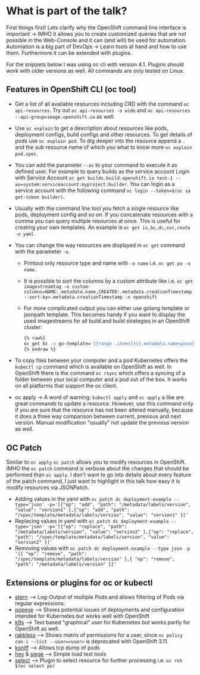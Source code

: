 # What is part of the talk?

First things first! Lets clarify why the OpenShift command line interface is important -> IMHO it allows you to create customized queries that are not possible in the Web-Console and it can (and will) be used for automation. Automation is a big part of DevOps -> Learn tools at hand and how to use them. Furthermore it can be extended with plugins.

For the snippets below I was using oc cli with version 4.1. Plugins should work with older versions as well. All commands are only tested on Linux.

## Features in OpenShift CLI (oc tool)

- Get a list of all available resources including CRD with the command `oc api-resources`. Try out `oc api-resources -o wide` and `oc api-resources --api-group=image.openshift.io` as well.
- Use `oc explain` to get a description about resources like pods, deployment configs, build configs and other resources. To get details of pods use `oc explain pod`. To dig deeper into the resource append a `.` and the sub resource name of which you what to know more `oc explain pod.spec`.
- You can add the parameter `--as` to your command to execute it as defined user. For example to query builds as the service account  Login with Service Account `oc get builds.build.openshift.io test-1 --as=system:serviceaccount:myproject:builder`. You can login as a service account with the following command `oc login --token=$(oc sa get-token builder)`.
- Usually with the command line tool you fetch a single resource like pods, deployment config and so on. If you concatenate resources with a comma you can query multiple resources at once. This is useful for creating your own templates. An example is `oc get is,bc,dc,svc,route -o yaml`.
- You can change the way resources are displayed in `oc get` command with the parameter `-o`.
  - Printout only resource type and name with `-o name` i.e. `oc get po -o name`.
  - It is possible to sort the columns by a custom attribute like i.e. `oc get imagestreamtag -o custom-columns=NAME:.metadata.name,CREATED:.metadata.creationTimestamp --sort-by=.metadata.creationTimestamp -n openshift`
  - For more complicated output you can either use golang template
 or jsonpath template. This becomes handy if you want to display the used imagestreams for all build and build strategies in an OpenShift cluster:

     ```bash
    {% raw%}
    oc get bc -o go-template='{{range .items}}{{.metadata.namespace}}{{"\t"}}{{.metadata.name}}{{"\t"}}{{if .spec.strategy.dockerStrategy}}{{.spec.strategy.dockerStrategy.from.name}}{{else if .spec.strategy.sourceStrategy}}{{ .spec.strategy.sourceStrategy.from.name}}{{else if .spec.strategy.customStrategy}}{{ .spec.strategy.customStrategy.from.name}}{{end}}{{"\n"}}{{end}}' --all-namespaces
    {% endraw %}
    ```

- To copy files between your computer and a pod Kubernetes offers the `kubectl cp` command which is available on OpenShift as well. In OpenShift there is the command `oc rsync` which offers a syncing of a folder between your local computer and a pod out of the box. It works on all platforms that support the oc client.
- oc apply -> A word of warning: `kubectl apply` and `oc apply` a like are great commands to update a resource. However, use this command only if you are sure that the resource has not been altered manually, because it does a three way comparison between current, previous and next version. Manual modification "usually" not update the previous version as well.

## OC Patch

Similar to `oc apply` `oc patch` allows you to modify resources in OpenShift. IMHO the `oc patch` command is verbose about the changes that should be performed than `oc apply`. I don't want to go into details about every feature of the patch command, I just want to highlight in this talk how easy it is modify resources via JSONPatch.

- Adding values in the yaml with `oc patch dc deployment-example --type='json' -p='[{"op": "add", "path": "/metadata/labels/version", "value": "version1" },{"op": "add", "path": "/spec/template/metadata/labels/version", "value": "version1" }]'`
- Replacing values in yaml with `oc patch dc deployment-example --type='json' -p='[{"op": "replace", "path": "/metadata/labels/version", "value": "version2" },{"op": "replace", "path": "/spec/template/metadata/labels/version", "value": "version2" }]'`
- Removing values with `oc patch dc deployment-example --type json -p '[{ "op": "remove", "path": "/spec/template/metadata/labels/version" },{ "op": "remove", "path": "/metadata/labels/version" }]'`

## Extensions or plugins for oc or kubectl

- [stern](https://github.com/wercker/stern) --> Log-Output of multiple Pods and allows filtering of Pods via regular expressions.
- [popeye](https://github.com/derailed/popeye) --> Shows potential issues of deployments and configuration intended for Kubernetes but works well with OpenShift
- [k9s](https://github.com/derailed/k9s) --> Text based "graphical" user for Kubernetes but works partly for OpenShift as well.
- [rakkless](https://github.com/corneliusweig/rakkess) --> Shows matrix of permissions for a user, since `oc policy can-i --list --user=<user>` is deprecated with OpenShift 3.11.
- [ksniff](https://github.com/eldadru/ksniff) --> Allows tcp dump of pods
- [hey](https://github.com/rakyll/hey) & [siege](https://github.com/JoeDog/siege) --> Simple load test tools
- [select](https://github.com/brendandburns/kubectl-select) --> Plugin to select resource for further processing i.e. `oc rsh $(oc select po)`
